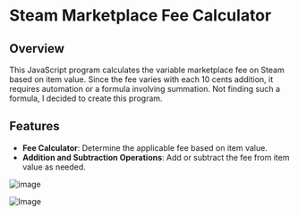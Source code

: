 # Steam Marketplace Fee Calculator

## Overview

This JavaScript program calculates the variable marketplace fee on Steam based on item value. Since the fee varies with each 10 cents addition, it requires automation or a formula involving summation. Not finding such a formula, I decided to create this program.

## Features

- **Fee Calculator**: Determine the applicable fee based on item value.
- **Addition and Subtraction Operations**: Add or subtract the fee from item value as needed.

![image](https://github.com/GiovanneBohms/SteamTaxesMarketPlace/assets/13811860/50903389-c859-491e-948d-8b214d4cf1c5)

![Image](https://github.com/GiovanneBohms/SteamTaxesMarketPlace/assets/13811860/e21a4af4-87c6-45df-9be5-8f25aa853113)

